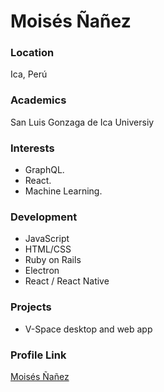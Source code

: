 # Moisés Ñañez

### Location

Ica, Perú

### Academics

San Luis Gonzaga de Ica Universiy

### Interests

- GraphQL.
- React.
- Machine Learning.

### Development

- JavaScript
- HTML/CSS
- Ruby on Rails
- Electron
- React / React Native

### Projects

- V-Space desktop and web app

### Profile Link

[Moisés Ñañez](https://github.com/moisesnandres)

